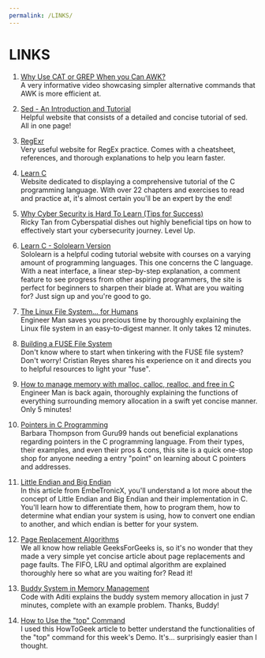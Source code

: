```yaml
---
permalink: /LINKS/
---
```


# LINKS

1. [Why Use CAT or GREP When you Can AWK?](https://www.youtube.com/watch?v=8q8DHmA9puw)<br>
A very informative video showcasing simpler alternative commands that AWK is more efficient at.

2. [Sed - An Introduction and Tutorial](https://www.grymoire.com/Unix/Sed.html)<br>
Helpful website that consists of a detailed and concise tutorial of sed. 
All in one page!

3. [RegExr](https://regexr.com/)<br>
Very useful website for RegEx practice.
Comes with a cheatsheet, references, and thorough explanations to help you learn faster.

4. [Learn C](https://www.learn-c.org/)<br>
Website dedicated to displaying a comprehensive tutorial of the C programming language.
With over 22 chapters and exercises to read and practice at, it's almost certain you'll be an expert by the end!

5. [Why Cyber Security is Hard To Learn (Tips for Success)](https://www.youtube.com/watch?v=vI79qT4lcfA)<br>
Ricky Tan from Cyberspatial dishes out highly beneficial tips on how to effectively start your cybersecurity journey.
Level Up.

6. [Learn C - Sololearn Version](https://www.sololearn.com/learning/1089)<br>
Sololearn is a helpful coding tutorial website with courses on a varying amount of programming languages. This one concerns the C language.
With a neat interface, a linear step-by-step explanation, a comment feature to see progress from other aspiring programmers,
the site is perfect for beginners to sharpen their blade at.
What are you waiting for? Just sign up and you're good to go.

7. [The Linux File System... for Humans](https://www.youtube.com/watch?v=UFIoRLqhFpo)<br>
Engineer Man saves you precious time by thoroughly explaining the Linux file system in an easy-to-digest manner.
It only takes 12 minutes.

8. [Building a FUSE File System](https://medium.com/@cris178/building-a-fuse-file-system-ee8f90fd0a2f)<br>
Don't know where to start when tinkering with the FUSE file system? Don't worry!
Cristian Reyes shares his experience on it and directs you to helpful resources to light your "fuse".

9. [How to manage memory with malloc, calloc, realloc, and free in C](https://www.youtube.com/watch?v=lQP4X3odvHE)<br>
Engineer Man is back again, thoroughly explaining the functions of everything surrounding memory allocation in a swift yet concise manner. Only 5 minutes!

10. [Pointers in C Programming](https://www.guru99.com/c-pointers.html)<br>
Barbara Thompson from Guru99 hands out beneficial explanations regarding pointers in the C programming language.
From their types, their examples, and even their pros & cons, this site is a quick one-stop shop for anyone needing a entry "point" on learning about C pointers and addresses.

11. [Little Endian and Big Endian](https://embetronicx.com/tutorials/p_language/c/little-endian-and-big-endian/)<br>
In this article from EmbeTronicX, you'll understand a lot more about the concept of Little Endian and Big Endian and their implementation in C.
You'll learn how to differentiate them, how to program them, how to determine what endian your system is using,  how to convert one endian to another, and which endian is better for your system.

12. [Page Replacement Algorithms](https://www.geeksforgeeks.org/page-replacement-algorithms-in-operating-systems/)<br>
We all know how reliable GeeksForGeeks is, so it's no wonder that they made a very simple yet concise article about page replacements and page faults.
The FIFO, LRU and optimal algorithm are explained thoroughly here so what are you waiting for? Read it!

13. [Buddy System in Memory Management](https://www.youtube.com/watch?v=EBfJMVt_EWk)<br>
Code with Aditi explains the buddy system memory allocation in just 7 minutes, complete with an example problem. Thanks, Buddy!
 
14. [How to Use the "top" Command](https://www.howtogeek.com/668986/how-to-use-the-linux-top-command-and-understand-its-output/)<br>
I used this HowToGeek article to better understand the functionalities of the "top" command for this week's Demo. It's... surprisingly easier than I thought.

